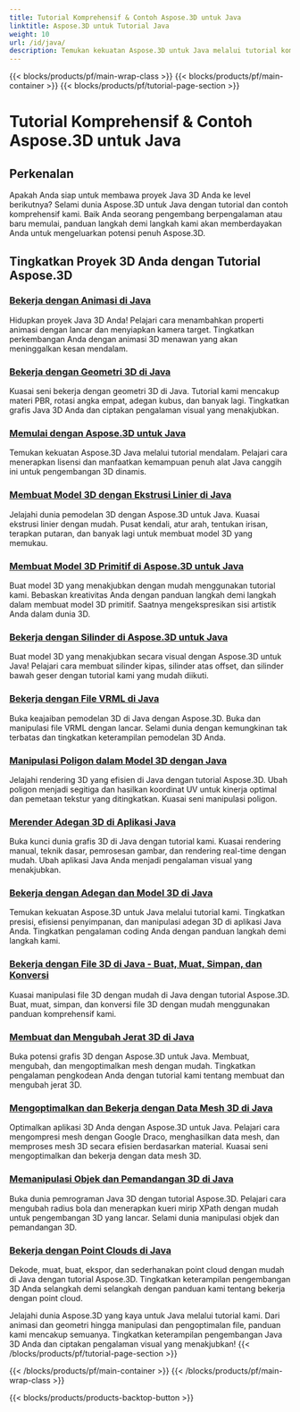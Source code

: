 ```yaml
---
title: Tutorial Komprehensif & Contoh Aspose.3D untuk Java
linktitle: Aspose.3D untuk Tutorial Java
weight: 10
url: /id/java/
description: Temukan kekuatan Aspose.3D untuk Java melalui tutorial komprehensif. Tingkatkan proyek Java 3D Anda dengan tutorial tentang animasi, geometri, lisensi, dan banyak lagi!
---
```


{{< blocks/products/pf/main-wrap-class >}}
{{< blocks/products/pf/main-container >}}
{{< blocks/products/pf/tutorial-page-section >}}

# Tutorial Komprehensif & Contoh Aspose.3D untuk Java

## Perkenalan

Apakah Anda siap untuk membawa proyek Java 3D Anda ke level berikutnya? Selami dunia Aspose.3D untuk Java dengan tutorial dan contoh komprehensif kami. Baik Anda seorang pengembang berpengalaman atau baru memulai, panduan langkah demi langkah kami akan memberdayakan Anda untuk mengeluarkan potensi penuh Aspose.3D.

## Tingkatkan Proyek 3D Anda dengan Tutorial Aspose.3D

### [Bekerja dengan Animasi di Java](./animations/)

Hidupkan proyek Java 3D Anda! Pelajari cara menambahkan properti animasi dengan lancar dan menyiapkan kamera target. Tingkatkan perkembangan Anda dengan animasi 3D menawan yang akan meninggalkan kesan mendalam.

### [Bekerja dengan Geometri 3D di Java](./geometry/)

Kuasai seni bekerja dengan geometri 3D di Java. Tutorial kami mencakup materi PBR, rotasi angka empat, adegan kubus, dan banyak lagi. Tingkatkan grafis Java 3D Anda dan ciptakan pengalaman visual yang menakjubkan.

### [Memulai dengan Aspose.3D untuk Java](./licensing/)

Temukan kekuatan Aspose.3D Java melalui tutorial mendalam. Pelajari cara menerapkan lisensi dan manfaatkan kemampuan penuh alat Java canggih ini untuk pengembangan 3D dinamis.

### [Membuat Model 3D dengan Ekstrusi Linier di Java](./linear-extrusion/)

Jelajahi dunia pemodelan 3D dengan Aspose.3D untuk Java. Kuasai ekstrusi linier dengan mudah. Pusat kendali, atur arah, tentukan irisan, terapkan putaran, dan banyak lagi untuk membuat model 3D yang memukau.

### [Membuat Model 3D Primitif di Aspose.3D untuk Java](./primitive-3d-models/)

Buat model 3D yang menakjubkan dengan mudah menggunakan tutorial kami. Bebaskan kreativitas Anda dengan panduan langkah demi langkah dalam membuat model 3D primitif. Saatnya mengekspresikan sisi artistik Anda dalam dunia 3D.

### [Bekerja dengan Silinder di Aspose.3D untuk Java](./cylinders/)

Buat model 3D yang menakjubkan secara visual dengan Aspose.3D untuk Java! Pelajari cara membuat silinder kipas, silinder atas offset, dan silinder bawah geser dengan tutorial kami yang mudah diikuti.

### [Bekerja dengan File VRML di Java](./vrml-files/)

Buka keajaiban pemodelan 3D di Java dengan Aspose.3D. Buka dan manipulasi file VRML dengan lancar. Selami dunia dengan kemungkinan tak terbatas dan tingkatkan keterampilan pemodelan 3D Anda.

### [Manipulasi Poligon dalam Model 3D dengan Java](./polygon/)

Jelajahi rendering 3D yang efisien di Java dengan tutorial Aspose.3D. Ubah poligon menjadi segitiga dan hasilkan koordinat UV untuk kinerja optimal dan pemetaan tekstur yang ditingkatkan. Kuasai seni manipulasi poligon.

### [Merender Adegan 3D di Aplikasi Java](./rendering-3d-scenes/)

Buka kunci dunia grafis 3D di Java dengan tutorial kami. Kuasai rendering manual, teknik dasar, pemrosesan gambar, dan rendering real-time dengan mudah. Ubah aplikasi Java Anda menjadi pengalaman visual yang menakjubkan.

### [Bekerja dengan Adegan dan Model 3D di Java](./3d-scenes-and-models/)

Temukan kekuatan Aspose.3D untuk Java melalui tutorial kami. Tingkatkan presisi, efisiensi penyimpanan, dan manipulasi adegan 3D di aplikasi Java Anda. Tingkatkan pengalaman coding Anda dengan panduan langkah demi langkah kami.

### [Bekerja dengan File 3D di Java - Buat, Muat, Simpan, dan Konversi](./load-and-save/)

Kuasai manipulasi file 3D dengan mudah di Java dengan tutorial Aspose.3D. Buat, muat, simpan, dan konversi file 3D dengan mudah menggunakan panduan komprehensif kami.

### [Membuat dan Mengubah Jerat 3D di Java](./transforming-3d-meshes/)

Buka potensi grafis 3D dengan Aspose.3D untuk Java. Membuat, mengubah, dan mengoptimalkan mesh dengan mudah. Tingkatkan pengalaman pengkodean Anda dengan tutorial kami tentang membuat dan mengubah jerat 3D.

### [Mengoptimalkan dan Bekerja dengan Data Mesh 3D di Java](./3d-mesh-data/)

Optimalkan aplikasi 3D Anda dengan Aspose.3D untuk Java. Pelajari cara mengompresi mesh dengan Google Draco, menghasilkan data mesh, dan memproses mesh 3D secara efisien berdasarkan material. Kuasai seni mengoptimalkan dan bekerja dengan data mesh 3D.

### [Memanipulasi Objek dan Pemandangan 3D di Java](./3d-objects-and-scenes/)

Buka dunia pemrograman Java 3D dengan tutorial Aspose.3D. Pelajari cara mengubah radius bola dan menerapkan kueri mirip XPath dengan mudah untuk pengembangan 3D yang lancar. Selami dunia manipulasi objek dan pemandangan 3D.

### [Bekerja dengan Point Clouds di Java](./point-clouds/)

Dekode, muat, buat, ekspor, dan sederhanakan point cloud dengan mudah di Java dengan tutorial Aspose.3D. Tingkatkan keterampilan pengembangan 3D Anda selangkah demi selangkah dengan panduan kami tentang bekerja dengan point cloud.

Jelajahi dunia Aspose.3D yang kaya untuk Java melalui tutorial kami. Dari animasi dan geometri hingga manipulasi dan pengoptimalan file, panduan kami mencakup semuanya. Tingkatkan keterampilan pengembangan Java 3D Anda dan ciptakan pengalaman visual yang menakjubkan!
{{< /blocks/products/pf/tutorial-page-section >}}

{{< /blocks/products/pf/main-container >}}
{{< /blocks/products/pf/main-wrap-class >}}

{{< blocks/products/products-backtop-button >}}
